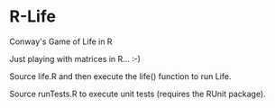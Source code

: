 # R-Life
Conway's Game of Life in R

Just playing with matrices in R... :-)

Source life.R and then execute the life() function to run Life.

Source runTests.R to execute unit tests (requires the RUnit package).